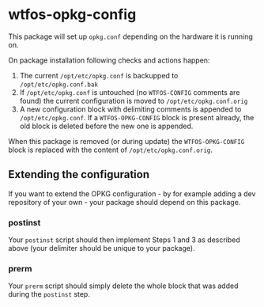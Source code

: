 # wtfos-opkg-config
This package will set up `opkg.conf` depending on the hardware it is running on.

On package installation following checks and actions happen:

1. The current `/opt/etc/opkg.conf` is backupped to `/opt/etc/opkg.conf.bak`
2. If `/opt/etc/opkg.conf` is untouched (no `WTFOS-CONFIG` comments are found) the current configuration is moved to `/opt/etc/opkg.conf.orig`
3. A new configuration block with delimiting comments is appended to `/opt/etc/opkg.conf`. If a `WTFOS-OPKG-CONFIG` block is present already, the old block is deleted before the new one is appended.

When this package is removed (or during update) the `WTFOS-OPKG-CONFIG` block is replaced with the content of `/opt/etc/opkg.conf.orig`.

## Extending the configuration
If you want to extend the OPKG configuration - by for example adding a dev repository of your own - your package should depend on this package.

### postinst
Your `postinst` script should then implement Steps 1 and 3 as described above (your delimiter should be unique to your package).

### prerm
Your `prerm` script should simply delete the whole block that was added during the `postinst` step.
